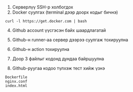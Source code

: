 1. Серверлүү SSH-р холбогдох
2. Docker суулгах  (terminal дээр доорх кодыг бичнэ)
``` 
curl -l https://get.docker.com | bash
```
4. Github account үүсгэсэн байх шаардлагатай 

5. Github-н runner-аа сервер дээрээ суулгаж тохируулна
6. Github-н action тохируулна
7. Доор 3 файлыг кодонд дундаа байршуулна
8. Github-руугаа кодоо түлхэж тест хийж үзнэ
```
Dockerfile
nginx.conf
index.html 
 ```